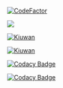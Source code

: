 [![CodeFactor](https://www.codefactor.io/repository/github/josearangos/backend_arrendamiento_jansel/badge)](https://www.codefactor.io/repository/github/josearangos/backend_arrendamiento_jansel)


<a href="https://codeclimate.com/github/josearangos/Backend_Arrendamiento_Jansel/maintainability"><img src="https://api.codeclimate.com/v1/badges/a9c3e04c533274e57c07/maintainability" /></a>

[![Kiuwan](https://www.kiuwan.com/github/josearangos/Backend_Arrendamiento_Jansel/badges/security.svg)](https://www.kiuwan.com/github/josearangos/Backend_Arrendamiento_Jansel)
 
 
 [![Kiuwan](https://www.kiuwan.com/github/josearangos/Backend_Arrendamiento_Jansel/badges/quality.svg)](https://www.kiuwan.com/github/josearangos/Backend_Arrendamiento_Jansel)
 
 



[![Codacy Badge](https://api.codacy.com/project/badge/Grade/fdbde9b84d0d479791d5fc42ee8d325d)](https://www.codacy.com/app/josearangos/Backend_Arrendamiento_Jansel?utm_source=github.com&amp;utm_medium=referral&amp;utm_content=josearangos/Backend_Arrendamiento_Jansel&amp;utm_campaign=Badge_Grade)

[![Codacy Badge](https://api.codacy.com/project/badge/Coverage/fdbde9b84d0d479791d5fc42ee8d325d)](https://www.codacy.com/app/josearangos/Backend_Arrendamiento_Jansel?utm_source=github.com&utm_medium=referral&utm_content=josearangos/Backend_Arrendamiento_Jansel&utm_campaign=Badge_Coverage)
